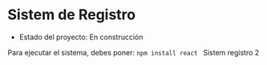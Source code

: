 <h1>Sistem de Registro</h1>

- Estado del proyecto: En construcción

Para ejecutar el sistema, debes poner:
```npm install react ```
Sistem registro 2
